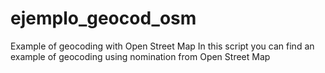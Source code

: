 # ejemplo_geocod_osm
Example of geocoding with Open Street Map
In this script you can find an example of geocoding using nomination from Open Street Map
